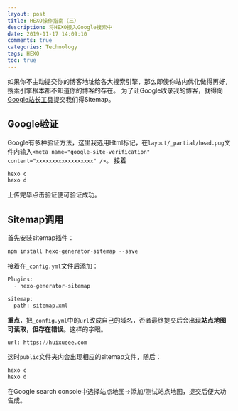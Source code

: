 ```yaml
---
layout: post
title: HEXO操作指南（三）
description: 将HEXO接入Google搜索中
date: 2019-11-17 14:09:10
comments: true
categories: Technology
tags: HEXO
toc: true
---
```

如果你不主动提交你的博客地址给各大搜索引擎，那么即使你站内优化做得再好，搜索引擎根本都不知道你的博客的存在。 为了让Google收录我的博客，就得向[Google站长工具](https://www.google.com/webmasters)提交我们得Sitemap。
## Google验证
Google有多种验证方法，这里我选用Html标记，在`layout/_partial/head.pug`文件内输入`<meta name="google-site-verification" content="xxxxxxxxxxxxxxxxxx" />`。
接着
```python
hexo c
hexo d
```
上传完毕点击验证便可验证成功。

## Sitemap调用
首先安装sitemap插件：
```python
npm install hexo-generator-sitemap --save
```
接着在`_config.yml`文件后添加：
```python
Plugins:
  - hexo-generator-sitemap

sitemap:
  path: sitemap.xml

```
**重点**，把`_config.yml`中的`url`改成自己的域名，否者最终提交后会出现**站点地图可读取，但存在错误**。这样的字眼。
```python
url: https://huixueee.com
```
这时`public`文件夹内会出现相应的sitemap文件，随后：
```python
hexo c
hexo d
```
在Google search console中选择站点地图->添加/测试站点地图，提交后便大功告成。